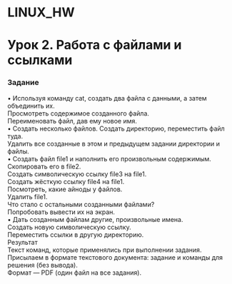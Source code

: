 # LINUX_HW
# Урок 2. Работа с файлами и ссылками #
### Задание ###
• Используя команду cat, создать два файла с данными, а затем объединить их.  
Просмотреть содержимое созданного файла.  
Переименовать файл, дав ему новое имя.  
• Создать несколько файлов.
Создать директорию, переместить файл туда.  
Удалить все созданные в этом и предыдущем задании директории и файлы.  
• Создать файл file1 и наполнить его произвольным содержимым.
Скопировать его в file2.  
Создать символическую ссылку file3 на file1.  
Создать жёсткую ссылку file4 на file1.  
Посмотреть, какие айноды у файлов.  
Удалить file1.  
Что стало с остальными созданными файлами?  
Попробовать вывести их на экран.  
• Дать созданным файлам другие, произвольные имена.  
Создать новую символическую ссылку.  
Переместить ссылки в другую директорию.  
Результат  
Текст команд, которые применялись при выполнении задания.  
Присылаем в формате текстового документа: задание и команды для решения (без вывода).  
Формат — PDF (один файл на все задания).
